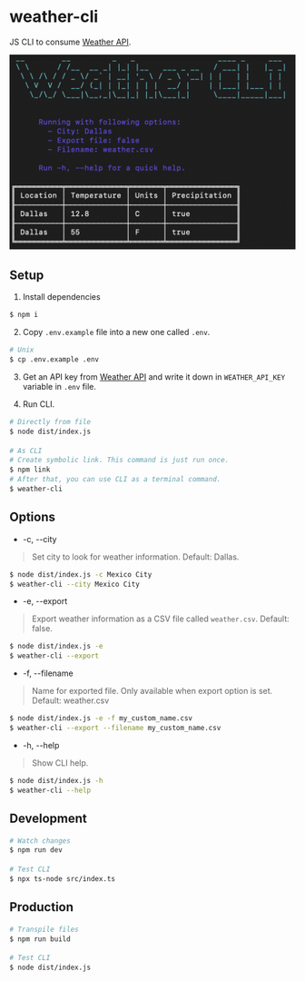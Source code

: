 # weather-cli

JS CLI to consume [Weather API](https://www.weatherapi.com).

![Demo image](./demo.png "Demo image")

## Setup
1. Install dependencies
```sh
$ npm i
```

2. Copy `.env.example` file into a new one called `.env`.
```sh
# Unix
$ cp .env.example .env
```

3. Get an API key from [Weather API](https://www.weatherapi.com) and write it down in `WEATHER_API_KEY` variable in `.env` file.

4. Run CLI.
```sh
# Directly from file
$ node dist/index.js

# As CLI
# Create symbolic link. This command is just run once.
$ npm link
# After that, you can use CLI as a terminal command.
$ weather-cli
```

## Options
- -c, --city
> Set city to look for weather information. Default: Dallas.
```sh
$ node dist/index.js -c Mexico City
$ weather-cli --city Mexico City
```

- -e, --export
> Export weather information as a CSV file called `weather.csv`. Default: false.
```sh
$ node dist/index.js -e
$ weather-cli --export
```

- -f, --filename
> Name for exported file. Only available when export option is set. Default: weather.csv
```sh
$ node dist/index.js -e -f my_custom_name.csv
$ weather-cli --export --filename my_custom_name.csv
```

- -h, --help
> Show CLI help.
```sh
$ node dist/index.js -h
$ weather-cli --help
```

## Development
```sh
# Watch changes
$ npm run dev

# Test CLI
$ npx ts-node src/index.ts
```

## Production
```sh
# Transpile files
$ npm run build

# Test CLI
$ node dist/index.js
```
